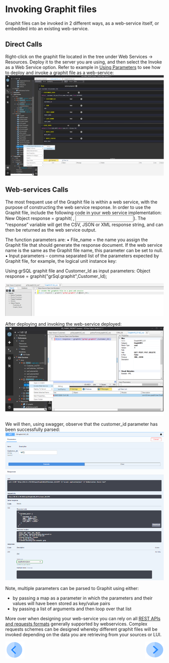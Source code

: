 # Invoking Graphit files

Graphit files can be invoked in 2 different ways, as a web-service itself, or embedded into an existing web-service.  

## Direct Calls
Right-click on the graphit file located in the tree under Web Services -> Resources.
Deploy it to the server you are using, and then select the Invoke as a Web Service option. 
Refer to example in [Using Parameters](/articles/15_web_services/17_Graphit/06_using_graphit_files_with_parameters.md) to see how to deploy and invoke a graphit file as a web-service:
![](/articles/15_web_services/17_Graphit/images/47_invoking_graphit_files.PNG)

## Web-services Calls
The most frequent use of the Graphit file is within a web service, with the purpose of constructing the web service response. In order to use the Graphit file, include the following code in your web service implementation: New Object response = graphit(<file name> , <Input parameters>).
The “response” variable will get the CSV, JSON or XML response string, and can then be returned as the web service output.
  
The function parameters are:
  ▪ File_name = the name you assign the Graphit file that should generate the response document. If the web service name is the same as the Graphit file name, this parameter can be set to null.
  ▪ Input parameters – comma separated list of the parameters expected by Graphit file, for example, the logical unit instance key:

Using grSQL graphit file and Customer_Id as input parameters: 
Object response = graphit("grSql.graphit",Customer_Id);

![](/articles/15_web_services/17_Graphit/images/48_invoking_graphit_files.PNG)


After deploying and invoking the web-service deployed:
![](/articles/15_web_services/17_Graphit/images/45_graphit_with_parameters.PNG)

We will then, using swagger, observe that the customer_id parameter has been successfully parsed:
![](/articles/15_web_services/17_Graphit/images/46_graphit_with_parameters.PNG)

Note, multiple parameters can be parsed to Graphit using either:
- by passing a map as a parameter in which the parameters and their values will have been stored as key/value pairs
- by passing a list of arguments and then loop over that list

More over when designing your web-service you can rely on all [REST APIs and requests formats](/articles/15_web_services/12_Supported_Verbs_Get.md) generally supported by webservices. Complex requests schemes can be designed whereby different graphit files will be invoked depending on the data you are retrieving from your sources or LUI. 



[![Previous](/articles/images/Previous.png)](/articles/15_web_services/17_Graphit/06_using_graphit_files_with_parameters)[<img align="right" width="60" height="54" src="/articles/images/Next.png">](/articles/15_web_services/17_Graphit/08_invoke_javacode_from_graphit.md)
